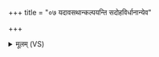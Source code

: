 +++
title = "०७ यदावसथान्कल्पयन्ति सदोहविर्धानान्येव"

+++
<details><summary>मूलम् (VS)</summary>

यदा॑वस॒थान्क॒ल्पय॑न्ति सदोहविर्धा॒नान्ये॒व तत्क॑ल्पयन्ति ॥
</details>